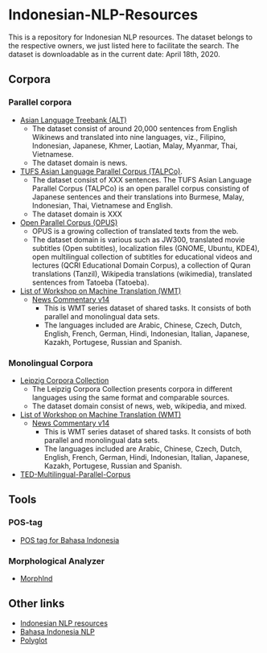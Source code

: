 # Indonesian-NLP-Resources
This is a repository for Indonesian NLP resources. The dataset belongs to the respective owners, we just listed here to facilitate the search. The dataset is downloadable as in the current date: April 18th, 2020.

## Corpora
### Parallel corpora
* [Asian Language Treebank (ALT)](http://www2.nict.go.jp/astrec-att/member/mutiyama/ALT/)
  * The dataset consist of around 20,000 sentences from English Wikinews and translated into nine languages, viz., Filipino, Indonesian, Japanese, Khmer, Laotian, Malay, Myanmar, Thai, Vietnamese. 
  * The dataset domain is news.
* [TUFS Asian Language Parallel Corpus (TALPCo)](https://github.com/matbahasa/TALPCo).
  * The dataset consist of XXX sentences. The TUFS Asian Language Parallel Corpus (TALPCo) is an open parallel corpus consisting of Japanese sentences and their translations into Burmese, Malay, Indonesian, Thai, Vietnamese and English.
  * The dataset domain is XXX
* [Open Parallel Corpus (OPUS)](http://opus.nlpl.eu/)
  * OPUS is a growing collection of translated texts from the web. 
  * The dataset domain is various such as JW300, translated movie subtitles (Open subtitles), localization files (GNOME, Ubuntu, KDE4), open multilingual collection of subtitles for educational videos and lectures (QCRI Educational Domain Corpus), a collection of Quran translations (Tanzil), Wikipedia translations (wikimedia), translated sentences from Tatoeba (Tatoeba).
* [List of Workshop on Machine Translation (WMT)](http://www.statmt.org/wmt19/translation-task.html)
  * [News Commentary v14](http://data.statmt.org/news-commentary/v14/training/)
    * This is WMT series dataset of shared tasks. It consists of both parallel and monolingual data sets. 
    * The languages included are Arabic, Chinese, Czech, Dutch, English, French, German, Hindi, Indonesian, Italian, Japanese,  Kazakh, Portugese, Russian and Spanish.
  
### Monolingual Corpora
* [Leipzig Corpora Collection](https://wortschatz.uni-leipzig.de/en/download/)
  * The Leipzig Corpora Collection presents corpora in different languages using the same format and comparable sources. 
  * The dataset domain consist of news, web, wikipedia, and mixed.
* [List of Workshop on Machine Translation (WMT)](http://www.statmt.org/wmt19/translation-task.html)
  * [News Commentary v14](http://data.statmt.org/news-commentary/v14/training-monolingual/)
    * This is WMT series dataset of shared tasks. It consists of both parallel and monolingual data sets. 
    * The languages included are Arabic, Chinese, Czech, Dutch, English, French, German, Hindi, Indonesian, Italian, Japanese,  Kazakh, Portugese, Russian and Spanish.
* [TED-Multilingual-Parallel-Corpus](https://github.com/ajinkyakulkarni14/TED-Multilingual-Parallel-Corpus)

## Tools
### POS-tag
* [POS tag for Bahasa Indonesia](https://github.com/andryluthfi/indonesian-postag)

### Morphological Analyzer
* [MorphInd](https://septinalarasati.com/morphind/)

## Other links
* [Indonesian NLP resources](https://github.com/kmkurn/id-nlp-resource)
* [Bahasa Indonesia NLP](https://github.com/keyreply/Bahasa-Indo-NLP-Dataset)
* [Polyglot](https://pypi.org/project/polyglot/)
